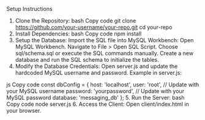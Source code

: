 Setup Instructions
1. Clone the Repository:
bash
Copy code
git clone https://github.com/your-username/your-repo.git
cd your-repo
2. Install Dependencies:
bash
Copy code
npm install
3. Setup the Database:
Import the SQL file into MySQL Workbench:
Open MySQL Workbench.
Navigate to File > Open SQL Script.
Choose sql/schema.sql or execute the SQL commands manually.
Create a new database and run the SQL schema to initialize the tables.
4. Modify the Database Credentials:
Open server.js and update the hardcoded MySQL username and password.
Example in server.js:

js
Copy code
const dbConfig = {
  host: 'localhost',
  user: 'root',          // Update with your MySQL username
  password: 'yourpassword',  // Update with your MySQL password
  database: 'messaging_db'
};
5. Run the Server:
bash
Copy code
node server.js
6. Access the Client:
Open client/index.html in your browser.